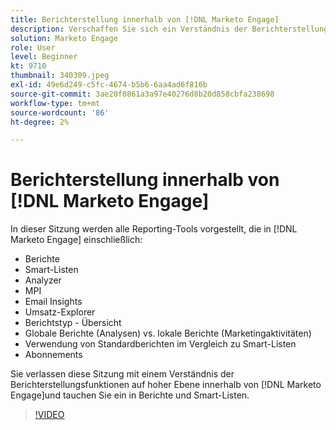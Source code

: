 ```yaml
---
title: Berichterstellung innerhalb von [!DNL Marketo Engage]
description: Verschaffen Sie sich ein Verständnis der Berichterstellungsfunktionen auf hoher Ebene innerhalb von [!DNL Marketo Engage]und tauchen Sie ein in Berichte und Smart-Listen.
solution: Marketo Engage
role: User
level: Beginner
kt: 9710
thumbnail: 340309.jpeg
exl-id: 49e6d249-c5fc-4674-b5b6-6aa4ad6f816b
source-git-commit: 3ae20f0861a3a97e40276d8b20d858cbfa238698
workflow-type: tm+mt
source-wordcount: '86'
ht-degree: 2%

---
```


# Berichterstellung innerhalb von [!DNL Marketo Engage]

In dieser Sitzung werden alle Reporting-Tools vorgestellt, die in [!DNL Marketo Engage] einschließlich:

* Berichte
* Smart-Listen
* Analyzer
* MPI
* Email Insights
* Umsatz-Explorer
* Berichtstyp - Übersicht
* Globale Berichte (Analysen) vs. lokale Berichte (Marketingaktivitäten)
* Verwendung von Standardberichten im Vergleich zu Smart-Listen
* Abonnements

Sie verlassen diese Sitzung mit einem Verständnis der Berichterstellungsfunktionen auf hoher Ebene innerhalb von [!DNL Marketo Engage]und tauchen Sie ein in Berichte und Smart-Listen.

>[!VIDEO](https://video.tv.adobe.com/v/340309/?quality=12&learn=on)
